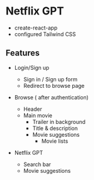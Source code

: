 # Netflix GPT

- create-react-app
- configured Tailwind CSS


## Features
- Login/Sign up
    - Sign in / Sign up form
    - Redirect to browse page

- Browse ( after authentication)
    - Header
    - Main movie
        - Trailer in background
        - Title & description
        - Movie suggestions
            - Movie lists

- Netflix GPT
    - Search bar
    - Movie suggestions